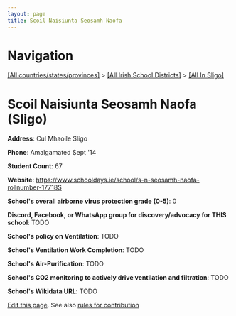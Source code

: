 ```yaml
---
layout: page
title: Scoil Naisiunta Seosamh Naofa
---
```

# Navigation

[[All countries/states/provinces]](../../..) > [[All Irish School Districts]](../..) > [[All In Sligo]](..)

# Scoil Naisiunta Seosamh Naofa (Sligo)

**Address**: Cul Mhaoile Sligo

**Phone**: Amalgamated Sept '14

**Student Count**: 67

**Website**: <https://www.schooldays.ie/school/s-n-seosamh-naofa-rollnumber-17718S>

**School's overall airborne virus protection grade (0-5)**: 0

**Discord, Facebook, or WhatsApp group for discovery/advocacy for THIS school**: TODO

**School's policy on Ventilation**: TODO

**School's Ventilation Work Completion**: TODO

**School's Air-Purification**: TODO

**School's CO2 monitoring to actively drive ventilation and filtration**: TODO

**School's Wikidata URL**: TODO


[Edit this page](https://github.com/ventilate-schools/Ireland/edit/main/./Sligo/Scoil_Naisiunta_Seosamh_Naofa.md). See also [rules for contribution](../../../contribution-rules/)